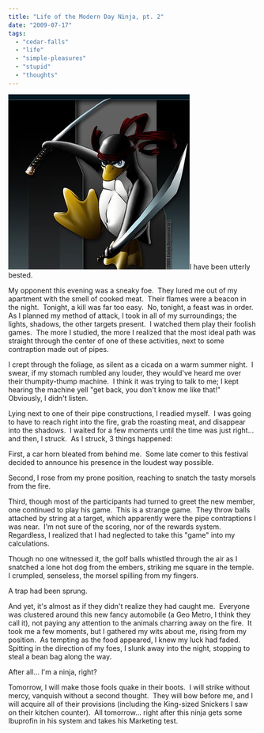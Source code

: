 ```yaml
---
title: "Life of the Modern Day Ninja, pt. 2"
date: "2009-07-17"
tags:
  - "cedar-falls"
  - "life"
  - "simple-pleasures"
  - "stupid"
  - "thoughts"
---
```


![](images/ninja_tux.jpg)I have been utterly bested.

My opponent this evening was a sneaky foe.  They lured me out of my apartment with the smell of cooked meat.  Their flames were a beacon in the night.  Tonight, a kill was far too easy.  No, tonight, a feast was in order.  As I planned my method of attack, I took in all of my surroundings; the lights, shadows, the other targets present.  I watched them play their foolish games.  The more I studied, the more I realized that the most ideal path was straight through the center of one of these activities, next to some contraption made out of pipes.

I crept through the foliage, as silent as a cicada on a warm summer night.  I swear, if my stomach rumbled any louder, they would've heard me over their thumpity-thump machine.  I think it was trying to talk to me; I kept hearing the machine yell "get back, you don't know me like that!"  Obviously, I didn't listen.

Lying next to one of their pipe constructions, I readied myself.  I was going to have to reach right into the fire, grab the roasting meat, and disappear into the shadows.  I waited for a few moments until the time was just right... and then, I struck.  As I struck, 3 things happened:

First, a car horn bleated from behind me.  Some late comer to this festival decided to announce his presence in the loudest way possible.

Second, I rose from my prone position, reaching to snatch the tasty morsels from the fire.

Third, though most of the participants had turned to greet the new member, one continued to play his game.  This is a strange game.  They throw balls attached by string at a target, which apparently were the pipe contraptions I was near.  I'm not sure of the scoring, nor of the rewards system.  Regardless, I realized that I had neglected to take this "game" into my calculations.

Though no one witnessed it, the golf balls whistled through the air as I snatched a lone hot dog from the embers, striking me square in the temple.  I crumpled, senseless, the morsel spilling from my fingers.

A trap had been sprung.

And yet, it's almost as if they didn't realize they had caught me.  Everyone was clustered around this new fancy automobile (a Geo Metro, I think they call it), not paying any attention to the animals charring away on the fire.  It took me a few moments, but I gathered my wits about me, rising from my position.  As tempting as the food appeared, I knew my luck had faded.  Spitting in the direction of my foes, I slunk away into the night, stopping to steal a bean bag along the way.

After all... I'm a ninja, right?

Tomorrow, I will make those fools quake in their boots.  I will strike without mercy, vanquish without a second thought.  They will bow before me, and I will acquire all of their provisions (including the King-sized Snickers I saw on their kitchen counter).  All tomorrow... right after this ninja gets some Ibuprofin in his system and takes his Marketing test.
